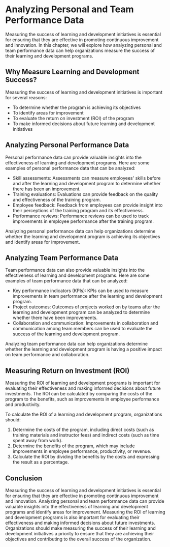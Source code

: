 Analyzing Personal and Team Performance Data
===================================================================================================

Measuring the success of learning and development initiatives is essential for ensuring that they are effective in promoting continuous improvement and innovation. In this chapter, we will explore how analyzing personal and team performance data can help organizations measure the success of their learning and development programs.

Why Measure Learning and Development Success?
---------------------------------------------

Measuring the success of learning and development initiatives is important for several reasons:

* To determine whether the program is achieving its objectives
* To identify areas for improvement
* To evaluate the return on investment (ROI) of the program
* To make informed decisions about future learning and development initiatives

Analyzing Personal Performance Data
-----------------------------------

Personal performance data can provide valuable insights into the effectiveness of learning and development programs. Here are some examples of personal performance data that can be analyzed:

* Skill assessments: Assessments can measure employees' skills before and after the learning and development program to determine whether there has been an improvement.
* Training evaluations: Evaluations can provide feedback on the quality and effectiveness of the training program.
* Employee feedback: Feedback from employees can provide insight into their perceptions of the training program and its effectiveness.
* Performance reviews: Performance reviews can be used to track improvements in employee performance after the training program.

Analyzing personal performance data can help organizations determine whether the learning and development program is achieving its objectives and identify areas for improvement.

Analyzing Team Performance Data
-------------------------------

Team performance data can also provide valuable insights into the effectiveness of learning and development programs. Here are some examples of team performance data that can be analyzed:

* Key performance indicators (KPIs): KPIs can be used to measure improvements in team performance after the learning and development program.
* Project outcomes: Outcomes of projects worked on by teams after the learning and development program can be analyzed to determine whether there have been improvements.
* Collaboration and communication: Improvements in collaboration and communication among team members can be used to evaluate the success of the learning and development program.

Analyzing team performance data can help organizations determine whether the learning and development program is having a positive impact on team performance and collaboration.

Measuring Return on Investment (ROI)
------------------------------------

Measuring the ROI of learning and development programs is important for evaluating their effectiveness and making informed decisions about future investments. The ROI can be calculated by comparing the costs of the program to the benefits, such as improvements in employee performance and productivity.

To calculate the ROI of a learning and development program, organizations should:

1. Determine the costs of the program, including direct costs (such as training materials and instructor fees) and indirect costs (such as time spent away from work).
2. Determine the benefits of the program, which may include improvements in employee performance, productivity, or revenue.
3. Calculate the ROI by dividing the benefits by the costs and expressing the result as a percentage.

Conclusion
----------

Measuring the success of learning and development initiatives is essential for ensuring that they are effective in promoting continuous improvement and innovation. Analyzing personal and team performance data can provide valuable insights into the effectiveness of learning and development programs and identify areas for improvement. Measuring the ROI of learning and development programs is also important for evaluating their effectiveness and making informed decisions about future investments. Organizations should make measuring the success of their learning and development initiatives a priority to ensure that they are achieving their objectives and contributing to the overall success of the organization.
